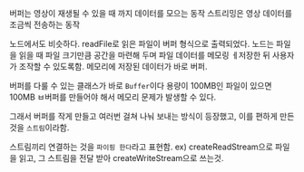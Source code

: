 버퍼는 영상이 재생될 수 있을 때 까지 데이터를 모으는 동작
스트리밍은 영상 데이터를 조금씩 전송하는 동작

노드에서도 비슷하다.
readFile로 읽은 파일이 버퍼 형식으로 출력되었다.
노드는 파일을 읽을 때 파일 크기만큼 공간을 마련해 두며 파일 데이터를 메모링 ㅔ저장한 뒤 사용자가 조작할 수 있도록함.
메모리에 저장된 데이터가 바로 버퍼.

버퍼를 다룰 수 있는 클래스가 바로 `Buffer`이다
용량이 100MB인 파일이 있으면 100MB ㅂ버퍼를 만들어야 해서 메모리 문제가 발생할 수 있다.

그래서 버퍼를 작게 만들고 여러번 걸쳐 나눠 보내는 방식이 등장했고, 이를 편하게 만든 것을 `스트림`이라함.

스트림끼리 연결하는 것을 `파이핑 한다`라고 표현함.
ex) createReadStream으로 파일을 읽고, 그 스트림을 전달 받아 createWriteStream으로 쓰는것.